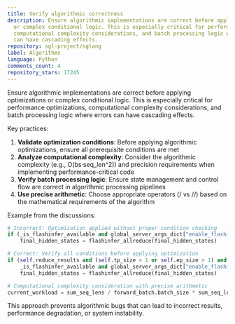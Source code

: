```yaml
---
title: Verify algorithmic correctness
description: Ensure algorithmic implementations are correct before applying optimizations
  or complex conditional logic. This is especially critical for performance optimizations,
  computational complexity considerations, and batch processing logic where errors
  can have cascading effects.
repository: sgl-project/sglang
label: Algorithms
language: Python
comments_count: 4
repository_stars: 17245
---
```


Ensure algorithmic implementations are correct before applying optimizations or complex conditional logic. This is especially critical for performance optimizations, computational complexity considerations, and batch processing logic where errors can have cascading effects.

Key practices:
1. **Validate optimization conditions**: Before applying algorithmic optimizations, ensure all prerequisite conditions are met
2. **Analyze computational complexity**: Consider the algorithmic complexity (e.g., O(bs·seq_len^2)) and precision requirements when implementing performance-critical code
3. **Verify batch processing logic**: Ensure state management and control flow are correct in algorithmic processing pipelines
4. **Use precise arithmetic**: Choose appropriate operators (/ vs //) based on the mathematical requirements of the algorithm

Example from the discussions:
```python
# Incorrect: Optimization applied without proper condition checking
if (_is_flashinfer_available and global_server_args_dict["enable_flashinfer_allreduce"]):
    final_hidden_states = flashinfer_allreduce(final_hidden_states)

# Correct: Verify all conditions before applying optimization
if (self.reduce_results and (self.tp_size > 1 or self.ep_size > 1) and
    _is_flashinfer_available and global_server_args_dict["enable_flashinfer_allreduce"]):
    final_hidden_states = flashinfer_allreduce(final_hidden_states)

# Computational complexity consideration with precise arithmetic
current_workload = sum_seq_lens / forward_batch.batch_size * sum_seq_lens  # Use / for mean
```

This approach prevents algorithmic bugs that can lead to incorrect results, performance degradation, or system instability.